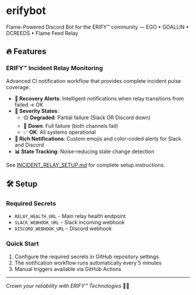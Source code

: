 # erifybot
Flame-Powered Discord Bot for the ERIFY™ community — EGO • GOALLIN • DCREEDS • Flame Feed Relay

## 🔥 Features

### ERIFY™ Incident Relay Monitoring
Advanced CI notification workflow that provides complete incident pulse coverage:

- **🚀 Recovery Alerts**: Intelligent notifications when relay transitions from failed → OK
- **🎯 Severity States**: 
  - 🟡 **Degraded**: Partial failure (Slack OR Discord down)
  - 🔴 **Down**: Full failure (both channels fail)
  - ✅ **OK**: All systems operational
- **🎨 Rich Notifications**: Custom emojis and color-coded alerts for Slack and Discord
- **📊 State Tracking**: Noise-reducing state change detection

See [INCIDENT_RELAY_SETUP.md](./INCIDENT_RELAY_SETUP.md) for complete setup instructions.

## 🛠️ Setup

### Required Secrets
- `RELAY_HEALTH_URL` - Main relay health endpoint
- `SLACK_WEBHOOK_URL` - Slack incoming webhook
- `DISCORD_WEBHOOK_URL` - Discord webhook

### Quick Start
1. Configure the required secrets in GitHub repository settings
2. The notification workflow runs automatically every 5 minutes
3. Manual triggers available via GitHub Actions

---

_Crown your reliability with ERIFY™ Technologies_ 💎🔥
